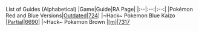 List of Guides (Alphabetical) 
|Game|Guide|RA Page|
|:--|:--:|:--:|
|Pokémon Red and Blue Versions|[Outdated](Pokemon-Brown-(Hack)-(Game-Boy))|[724](https://retroachievements.org/game/724)|
|\~Hack\~ Pokemon Blue Kaizo |[Partial](Pokemon-Blue-Kaizo-(Hack)-(Game-Boy))|[6690](https://retroachievements.org/game/6690)|
|\~Hack\~ Pokemon Brown |[[m]](Pokemon-Brown-(Hack)-(Game-Boy))|[7317](https://retroachievements.org/game/7317)